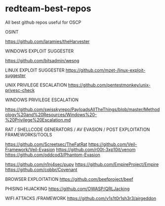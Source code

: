 # redteam-best-repos
All best github repos useful for OSCP

OSINT

https://github.com/laramies/theHarvester

WINDOWS EXPLOIT SUGGESTER

https://github.com/bitsadmin/wesng

LINUX EXPLOIT SUGGESTER
https://github.com/mzet-/linux-exploit-suggester

UNIX PRIVILEGE ESCALATION
https://github.com/pentestmonkey/unix-privesc-check

WINDOWS PRIVILEGE ESCALATION

https://github.com/swisskyrepo/PayloadsAllTheThings/blob/master/Methodology%20and%20Resources/Windows%20-%20Privilege%20Escalation.md

RAT / SHELLCODE GENERATORS / AV EVASION / POST EXPLOITATION FRAMEWORKS/TOOLS

https://github.com/Screetsec/TheFatRat
https://github.com/Veil-Framework/Veil-Evasion
https://github.com/r00t-3xp10it/venom
https://github.com/oddcod3/Phantom-Evasion

https://github.com/n1nj4sec/pupy
https://github.com/EmpireProject/Empire
https://github.com/cobbr/Covenant

BROWSER EXPLOITATION
https://github.com/beefproject/beef

PHISING HIJACKING
https://github.com/OWASP/QRLJacking

WIFI ATTACKS /FRAMEWORK
https://github.com/v1s1t0r1sh3r3/airgeddon
